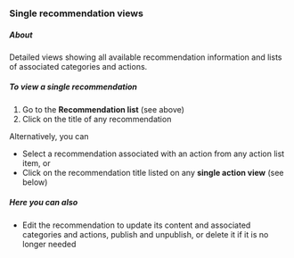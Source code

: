 ### Single recommendation views

##### About 

Detailed views showing all available recommendation information and lists of associated categories and actions.

##### To view a single recommendation

1. Go to the **Recommendation list** (see above)
2. Click on the title of any recommendation

Alternatively, you can

* Select a recommendation associated with an action from any action list item, or
* Click on the recommendation title listed on any **single action view** (see below)

##### Here you can also

* Edit the recommendation to update its content and associated categories and actions, publish and unpublish, or delete it if it is no longer needed
